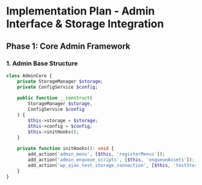# Implementation Plan - Admin Interface & Storage Integration

## Phase 1: Core Admin Framework

### 1. Admin Base Structure
```php
class AdminCore {
    private StorageManager $storage;
    private ConfigService $config;
    
    public function __construct(
        StorageManager $storage,
        ConfigService $config
    ) {
        $this->storage = $storage;
        $this->config = $config;
        $this->initHooks();
    }
    
    private function initHooks(): void {
        add_action('admin_menu', [$this, 'registerMenus']);
        add_action('admin_enqueue_scripts', [$this, 'enqueueAssets']);
        add_action('wp_ajax_test_storage_connection', [$this, 'testStorageConnection']);
    }
}